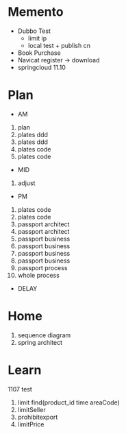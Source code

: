 # Memento
* Dubbo Test
    * limit ip
    * local test + publish cn
* Book Purchase
* Navicat register -> download
* springcloud 11.10
             
 # Plan
 * AM
 1. plan
 2. plates ddd
 3. plates ddd
 4. plates code 
 5. plates code
 * MID
 1. adjust
 * PM
 1. plates code
 2. plates code
 3. passport architect
 4. passport architect
 5. passport business
 6. passport business
 7. passport business
 8. passport business
 9. passport process
 10. whole process
 * DELAY
 
 # Home
 1. sequence diagram
 2. spring architect

# Learn

1107 test
1. limit find(product_id time areaCode)
2. limitSeller
3. prohibitexport
4. limitPrice


